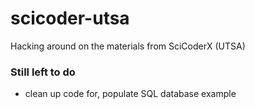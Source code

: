 # scicoder-utsa
Hacking around on the materials from SciCoderX (UTSA)

### Still left to do
* clean up code for, populate SQL database example
